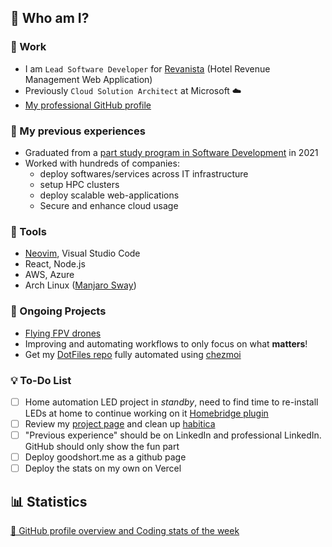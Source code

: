 ## 👋 Who am I?

### 💼 Work

- I am `Lead Software Developer` for [Revanista](https://www.revanista.com/) (Hotel Revenue Management Web Application)
- Previously `Cloud Solution Architect` at Microsoft ☁️
- [My professional GitHub profile](https://github.com/abiencourt)

### 🌱 My previous experiences

- Graduated from a [part study program in Software Development](https://www.gmit.ie/higher-diploma-in-science-in-software-development) in 2021
- Worked with hundreds of companies:
    - deploy softwares/services across IT infrastructure
    - setup HPC clusters
    - deploy scalable web-applications
    - Secure and enhance cloud usage

### 🔨 Tools

- [Neovim](https://neovim.io/), Visual Studio Code
- React, Node.js
- AWS, Azure
- Arch Linux ([Manjaro Sway](https://github.com/manjaro-sway/manjaro-sway))

### 🚧 Ongoing Projects

- [Flying FPV drones](https://www.youtube.com/watch?v=PdOF5c4RF18&list=PLhU-As_kQhM6L6iwidza6sSdfxEybA7VZ)
- Improving and automating workflows to only focus on what **matters**!
- Get my [DotFiles repo](https://github.com/goodshort/dotfiles) fully automated using [chezmoi](https://chezmoi.io)

### 💡 To-Do List

- [ ] Home automation LED project in *standby*, need to find time to re-install LEDs at home to continue working on it [Homebridge plugin](https://github.com/goodshort/homebridge-wled-preset)
- [ ] Review my [project page](https://github.com/users/goodshort/projects/2) and clean up [habitica](https://habitica.com/)
- [ ] "Previous experience" should be on LinkedIn and professional LinkedIn. GitHub should only show the fun part
- [ ] Deploy goodshort.me as a github page
- [ ] Deploy the stats on my own on Vercel

## 📊 Statistics

[🔎 GitHub profile overview and Coding stats of the week](./STATS.md)
